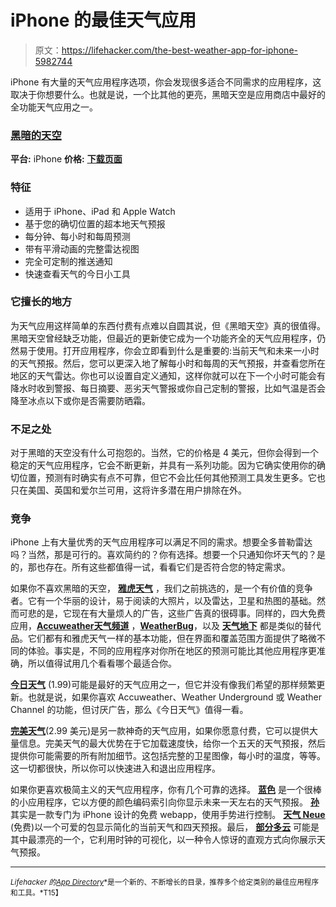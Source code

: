# iPhone 的最佳天气应用

> 原文：<https://lifehacker.com/the-best-weather-app-for-iphone-5982744>

iPhone 有大量的天气应用程序选项，你会发现很多适合不同需求的应用程序，这取决于你想要什么。也就是说，一个比其他的更亮，黑暗天空是应用商店中最好的全功能天气应用之一。



### [黑暗的天空](https://itunes.apple.com/us/app/dark-sky-weather-radar-hyperlocal/id517329357?mt=8&ign-mpt=uo%3D4)

**平台:** iPhone
**价格:**
[**下载页面**](https://itunes.apple.com/us/app/dark-sky-weather-radar-hyperlocal/id517329357?mt=8&ign-mpt=uo%3D4)

### 特征

*   适用于 iPhone、iPad 和 Apple Watch
*   基于您的确切位置的超本地天气预报
*   每分钟、每小时和每周预测
*   带有平滑动画的完整雷达视图
*   完全可定制的推送通知
*   快速查看天气的今日小工具

### 它擅长的地方

为天气应用这样简单的东西付费有点难以自圆其说，但《黑暗天空》真的很值得。黑暗天空曾经缺乏功能，但最近的更新使它成为一个功能齐全的天气应用程序，仍然易于使用。打开应用程序，你会立即看到什么是重要的:当前天气和未来一小时的天气预报。然后，您可以更深入地了解每小时和每周的天气预报，并查看您所在地区的天气雷达。你也可以设置自定义通知，这样你就可以在下一个小时可能会有降水时收到警报、每日摘要、恶劣天气警报或你自己定制的警报，比如气温是否会降至冰点以下或你是否需要防晒霜。

### 不足之处

对于黑暗的天空没有什么可抱怨的。当然，它的价格是 4 美元，但你会得到一个稳定的天气应用程序，它会不断更新，并具有一系列功能。因为它确实使用你的确切位置，预测有时确实有点不可靠，但它不会比任何其他预测工具发生更多。它也只在美国、英国和爱尔兰可用，这将许多潜在用户排除在外。

### 竞争

iPhone 上有大量优秀的天气应用程序可以满足不同的需求。想要全多普勒雷达吗？当然，那是可行的。喜欢简约的？你有选择。想要一个只通知你坏天气的？是的，那也存在。所有这些都值得一试，看看它们是否符合您的特定需求。

如果你不喜欢黑暗的天空， [**雅虎天气**](https://itunes.apple.com/us/app/yahoo-weather/id628677149?mt=8) ，我们之前挑选的，是一个有价值的竞争者。它有一个华丽的设计，易于阅读的大照片，以及雷达，卫星和热图的基础。然而可悲的是，它现在有大量烦人的广告，这些广告真的很碍事。同样的，四大免费应用，[**Accuweather**](https://itunes.apple.com/us/app/accuweather-weather-for-life/id300048137?mt=8)[**天气频道**](https://itunes.apple.com/us/app/the-weather-channel/id295646461?mt=8&ign-mpt=uo%3D4) ，[**WeatherBug**](https://itunes.apple.com/us/app/weatherbug/id281940292?mt=8)，以及 [**天气地下**](https://itunes.apple.com/us/app/weather-underground/id486154808?mt=8) 都是类似的替代品。它们都有和雅虎天气一样的基本功能，但在界面和覆盖范围方面提供了略微不同的体验。事实是，不同的应用程序对你所在地区的预测可能比其他应用程序更准确，所以值得试用几个看看哪个最适合你。

[**今日天气**](https://itunes.apple.com/us/app/today-weather/id556002847?mt=8) (1.99)可能是最好的天气应用之一，但它并没有像我们希望的那样频繁更新。也就是说，如果你喜欢 Accuweather、Weather Underground 或 Weather Channel 的功能，但讨厌广告，那么《今日天气》值得一看。

[**完美天气**](https://itunes.apple.com/us/app/perfect-weather-noaa-radar/id695709241?mt=8)(2.99 美元)是另一款神奇的天气应用，如果你愿意付费，它可以提供大量信息。完美天气的最大优势在于它加载速度快，给你一个五天的天气预报，然后提供你可能需要的所有附加细节。这包括完整的卫星图像，每小时的温度，等等。这一切都很快，所以你可以快速进入和退出应用程序。

如果你更喜欢极简主义的天气应用程序，你有几个可靠的选择。 [**蓝色**](https://itunes.apple.com/us/app/blue-beautifully-minimal-weather/id594126537?mt=8) 是一个很棒的小应用程序，它以方便的颜色编码索引向你显示未来一天左右的天气预报。 [**孙**](http://pattern.dk/sun/) 其实是一款专门为 iPhone 设计的免费 webapp，使用手势进行控制。 [**天气 Neue**](https://itunes.apple.com/us/app/weather-neue/id527856624?mt=8&ign-mpt=uo%3D4) (免费)以一个可爱的包显示简化的当前天气和四天预报。最后， [**部分多云**](https://itunes.apple.com/app/partly-cloudy/id545627378) 可能是其中最漂亮的一个，它利用时钟的可视化，以一种令人惊讶的直观方式向你展示天气预报。

* * *

<small>*Lifehacker 的*</small>[<small>*App Directory*</small>](http://lifehacker.com/the-lifehacker-app-directory-curates-the-best-apps-for-5803257)<small>*是一个新的、不断增长的目录，推荐多个给定类别的最佳应用程序和工具。*T15】</small>